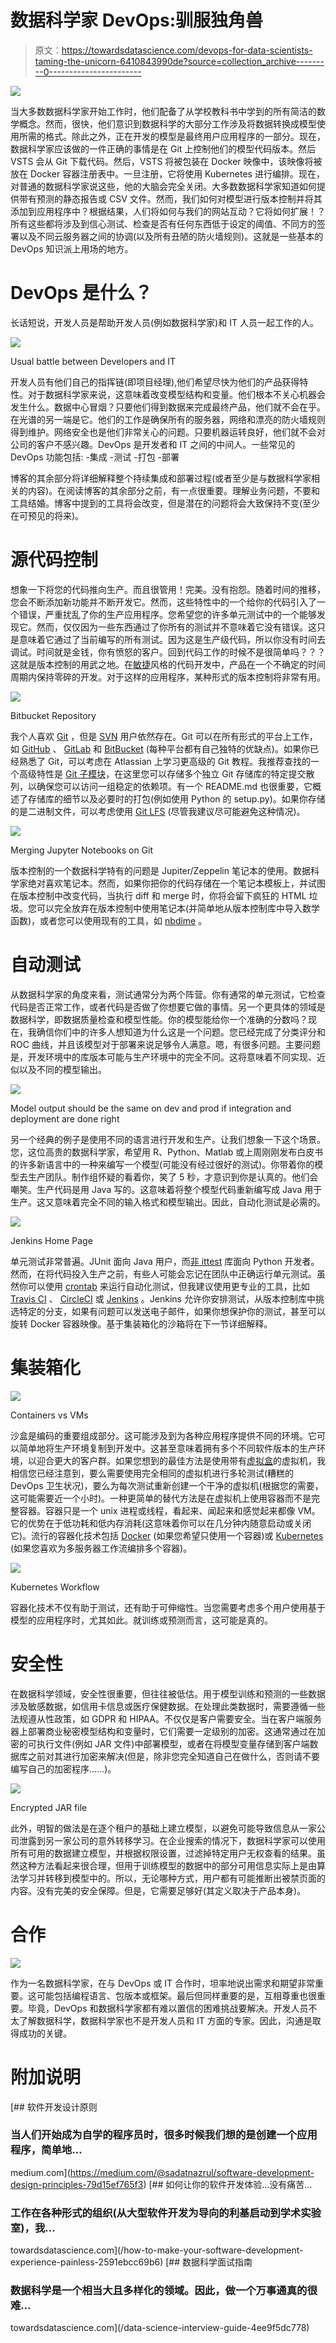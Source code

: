 # 数据科学家 DevOps:驯服独角兽

> 原文：<https://towardsdatascience.com/devops-for-data-scientists-taming-the-unicorn-6410843990de?source=collection_archive---------0----------------------->

![](img/40cb1f222a0a43d79177b431bdfe3593.png)

当大多数数据科学家开始工作时，他们配备了从学校教科书中学到的所有简洁的数学概念。然而，很快，他们意识到数据科学的大部分工作涉及将数据转换成模型使用所需的格式。除此之外，正在开发的模型是最终用户应用程序的一部分。现在，数据科学家应该做的一件正确的事情是在 Git 上控制他们的模型代码版本。然后 VSTS 会从 Git 下载代码。然后，VSTS 将被包装在 Docker 映像中，该映像将被放在 Docker 容器注册表中。一旦注册，它将使用 Kubernetes 进行编排。现在，对普通的数据科学家说这些，他的大脑会完全关闭。大多数数据科学家知道如何提供带有预测的静态报告或 CSV 文件。然而，我们如何对模型进行版本控制并将其添加到应用程序中？根据结果，人们将如何与我们的网站互动？它将如何扩展！？所有这些都将涉及到信心测试、检查是否有任何东西低于设定的阈值、不同方的签署以及不同云服务器之间的协调(以及所有丑陋的防火墙规则)。这就是一些基本的 DevOps 知识派上用场的地方。

# DevOps 是什么？

长话短说，开发人员是帮助开发人员(例如数据科学家)和 IT 人员一起工作的人。

![](img/e6a2ccdff69f77583c934705bb4ba0bd.png)

Usual battle between Developers and IT

开发人员有他们自己的指挥链(即项目经理),他们希望尽快为他们的产品获得特性。对于数据科学家来说，这意味着改变模型结构和变量。他们根本不关心机器会发生什么。数据中心冒烟？只要他们得到数据来完成最终产品，他们就不会在乎。在光谱的另一端是它。他们的工作是确保所有的服务器，网络和漂亮的防火墙规则得到维护。网络安全也是他们非常关心的问题。只要机器运转良好，他们就不会对公司的客户不感兴趣。DevOps 是开发者和 IT 之间的中间人。一些常见的 DevOps 功能包括:
-集成
-测试
-打包
-部署

博客的其余部分将详细解释整个持续集成和部署过程(或者至少是与数据科学家相关的内容)。在阅读博客的其余部分之前，有一点很重要。理解业务问题，不要和工具结婚。博客中提到的工具将会改变，但是潜在的问题将会大致保持不变(至少在可预见的将来)。

# 源代码控制

想象一下将您的代码推向生产。而且很管用！完美。没有抱怨。随着时间的推移，您会不断添加新功能并不断开发它。然而，这些特性中的一个给你的代码引入了一个错误，严重扰乱了你的生产应用程序。您希望您的许多单元测试中的一个能够发现它。然而，仅仅因为一些东西通过了你所有的测试并不意味着它没有错误。这只是意味着它通过了当前编写的所有测试。因为这是生产级代码，所以你没有时间去调试。时间就是金钱，你有愤怒的客户。回到代码工作的时候不是很简单吗？？？这就是版本控制的用武之地。在[敏捷](https://www.agilealliance.org/agile101/)风格的代码开发中，产品在一个不确定的时间周期内保持零碎的开发。对于这样的应用程序，某种形式的版本控制将非常有用。

![](img/664a4092b41b9472fc9203e30c1c7f3b.png)

Bitbucket Repository

我个人喜欢 [Git](https://git-scm.com/) ，但是 [SVN](https://subversion.apache.org/) 用户依然存在。Git 可以在所有形式的平台上工作，如 [GitHub](https://github.com/) 、 [GitLab](https://gitlab.com/) 和 [BitBucket](https://bitbucket.org/) (每种平台都有自己独特的优缺点)。如果你已经熟悉了 Git，可以考虑在 Atlassian 上学习更高级的 Git 教程。我推荐查找的一个高级特性是 [Git 子模块](https://git-scm.com/book/en/v2/Git-Tools-Submodules)，在这里您可以存储多个独立 Git 存储库的特定提交散列，以确保您可以访问一组稳定的依赖项。有一个 README.md 也很重要，它概述了存储库的细节以及必要时的打包(例如使用 Python 的 setup.py)。如果你存储的是二进制文件，可以考虑使用 [Git LFS](https://git-lfs.github.com/) (尽管我建议尽可能避免这种情况)。

![](img/c1dce07cea17a6edbdc5fea85df1354e.png)

Merging Jupyter Notebooks on Git

版本控制的一个数据科学特有的问题是 Jupiter/Zeppelin 笔记本的使用。数据科学家绝对喜欢笔记本。然而，如果你把你的代码存储在一个笔记本模板上，并试图在版本控制中改变代码，当执行 diff 和 merge 时，你将会留下疯狂的 HTML 垃圾。您可以完全放弃在版本控制中使用笔记本(并简单地从版本控制库中导入数学函数)，或者您可以使用现有的工具，如 [nbdime](https://nbdime.readthedocs.io/en/stable/) 。

# 自动测试

从数据科学家的角度来看，测试通常分为两个阵营。你有通常的单元测试，它检查代码是否正常工作，或者代码是否做了你想要它做的事情。另一个更具体的领域是数据科学，即数据质量检查和模型性能。你的模型能给你一个准确的分数吗？现在，我确信你们中的许多人想知道为什么这是一个问题。您已经完成了分类评分和 ROC 曲线，并且该模型对于部署来说足够令人满意。嗯，有很多问题。主要问题是，开发环境中的库版本可能与生产环境中的完全不同。这将意味着不同实现、近似以及不同的模型输出。

![](img/56aee99ec8a024c9884cf0a461baa360.png)

Model output should be the same on dev and prod if integration and deployment are done right

另一个经典的例子是使用不同的语言进行开发和生产。让我们想象一下这个场景。您，这位高贵的数据科学家，希望用 R、Python、Matlab 或上周刚刚发布白皮书的许多新语言中的一种来编写一个模型(可能没有经过很好的测试)。你带着你的模型去生产团队。制作组怀疑的看着你，笑了 5 秒，才意识到你是认真的。他们会嘲笑。生产代码是用 Java 写的。这意味着将整个模型代码重新编写成 Java 用于生产。这又意味着完全不同的输入格式和模型输出。因此，自动化测试是必需的。

![](img/c7a7920ebb85d2357bc0d430693a0f9a.png)

Jenkins Home Page

单元测试非常普遍。JUnit 面向 Java 用户，而[非 ittest](https://docs.python.org/3/library/unittest.html) 库面向 Python 开发者。然而，在将代码投入生产之前，有些人可能会忘记在团队中正确运行单元测试。虽然你可以使用 [crontab](http://www.adminschoice.com/crontab-quick-reference) 来运行自动化测试，但我建议使用更专业的工具，比如 [Travis CI](https://travis-ci.org/) 、 [CircleCI](https://circleci.com/) 或 [Jenkins](https://jenkins.io/) 。Jenkins 允许你安排测试，从版本控制库中挑选特定的分支，如果有问题可以发送电子邮件，如果你想保护你的测试，甚至可以旋转 Docker 容器映像。基于集装箱化的沙箱将在下一节详细解释。

# 集装箱化

![](img/2f7cac8adf3ee9b7bf147f9c82a21687.png)

Containers vs VMs

沙盒是编码的重要组成部分。这可能涉及到为各种应用程序提供不同的环境。它可以简单地将生产环境复制到开发中。这甚至意味着拥有多个不同软件版本的生产环境，以迎合更大的客户群。如果您想到的最佳方法是使用带有[虚拟盒](https://www.virtualbox.org/)的虚拟机，我相信您已经注意到，要么需要使用完全相同的虚拟机进行多轮测试(糟糕的 DevOps 卫生状况)，要么为每次测试重新创建一个干净的虚拟机(根据您的需要，这可能需要近一个小时)。一种更简单的替代方法是在虚拟机上使用容器而不是完整容器。容器只是一个 unix 进程或线程，看起来、闻起来和感觉起来都像 VM。它的优势在于低功耗和低内存消耗(这意味着你可以在几分钟内随意启动或关闭它)。流行的容器化技术包括 [Docker](https://www.docker.com/) (如果您希望只使用一个容器)或 [Kubernetes](https://kubernetes.io/) (如果您喜欢为多服务器工作流编排多个容器)。

![](img/18a088668c820d23012047daa501dd85.png)

Kubernetes Workflow

容器化技术不仅有助于测试，还有助于可伸缩性。当您需要考虑多个用户使用基于模型的应用程序时，尤其如此。就训练或预测而言，这可能是真的。

# 安全性

在数据科学领域，安全性很重要，但往往被低估。用于模型训练和预测的一些数据涉及敏感数据，如信用卡信息或医疗保健数据。在处理此类数据时，需要遵循一些法规遵从性政策，如 GDPR 和 HIPAA。不仅仅是客户需要安全。当在客户端服务器上部署商业秘密模型结构和变量时，它们需要一定级别的加密。这通常通过在加密的可执行文件(例如 JAR 文件)中部署模型，或者在将模型变量存储到客户端数据库之前对其进行加密来解决(但是，除非您完全知道自己在做什么，否则请不要编写自己的加密程序……)。

![](img/62cfd9c0e7dbbefdf789533da825eaf3.png)

Encrypted JAR file

此外，明智的做法是在逐个租户的基础上建立模型，以避免可能导致信息从一家公司泄露到另一家公司的意外转移学习。在企业搜索的情况下，数据科学家可以使用所有可用的数据建立模型，并根据权限设置，过滤掉特定用户无权查看的结果。虽然这种方法看起来很合理，但用于训练模型的数据中的部分可用信息实际上是由算法学习并转移到模型中的。所以，无论哪种方式，用户都有可能推断出被禁页面的内容。没有完美的安全保障。但是，它需要足够好(其定义取决于产品本身)。

# 合作

![](img/c38635771897475051c1de219d1c6b06.png)

作为一名数据科学家，在与 DevOps 或 IT 合作时，坦率地说出需求和期望非常重要。这可能包括编程语言、包版本或框架。最后但同样重要的是，互相尊重也很重要。毕竟，DevOps 和数据科学家都有难以置信的困难挑战要解决。开发人员不太了解数据科学，数据科学家也不是开发人员和 IT 方面的专家。因此，沟通是取得成功的关键。

# 附加说明

[](https://medium.com/@sadatnazrul/software-development-design-principles-79d15ef765f3) [## 软件开发设计原则

### 当人们开始成为自学的程序员时，很多时候我们想的是创建一个应用程序，简单地…

medium.com](https://medium.com/@sadatnazrul/software-development-design-principles-79d15ef765f3) [](/how-to-make-your-software-development-experience-painless-2591ebcc69b6) [## 如何让你的软件开发体验…没有痛苦…

### 工作在各种形式的组织(从大型软件开发为导向的利基启动到学术实验室)，我…

towardsdatascience.com](/how-to-make-your-software-development-experience-painless-2591ebcc69b6) [](/data-science-interview-guide-4ee9f5dc778) [## 数据科学面试指南

### 数据科学是一个相当大且多样化的领域。因此，做一个万事通真的很难…

towardsdatascience.com](/data-science-interview-guide-4ee9f5dc778)